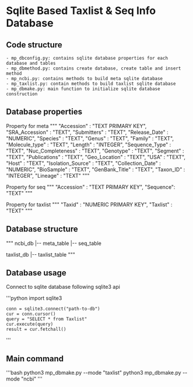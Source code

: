# Sqlite Based Taxlist & Seq Info Database


## Code structure
    - mp_dbconfig.py: contains sqlite database properties for each database and tables
    - mp_dbmethod.py: contains create database, create table and insert method
    - mp_ncbi.py: contains methods to build meta sqlite database
    - mp_taxlist.py: contain methods to build taxlist sqlite database
    - mp_dbmake.py: main function to initialize sqlite database construction

## Database properties

Property for meta
"""
"Accession" : "TEXT PRIMARY KEY",
"SRA_Accession" : "TEXT",
"Submitters" : "TEXT",
"Release_Date" : "NUMERIC",
"Species" : "TEXT",
"Genus" : "TEXT",
"Family" : "TEXT",
"Molecule_type" : "TEXT",
"Length" : "INTEGER",
"Sequence_Type" : "TEXT",
"Nuc_Completeness" : "TEXT",
"Genotype" : "TEXT",
"Segment" : "TEXT",
"Publications" : "TEXT",
"Geo_Location" : "TEXT",
"USA" : "TEXT",
"Host" : "TEXT",
"Isolation_Source" : "TEXT",
"Collection_Date" : "NUMERIC",
"BioSample" : "TEXT",
"GenBank_Title" : "TEXT",
"Taxon_ID" : "INTEGER",
"Lineage" : "TEXT"
"""

Property for seq
"""
"Accession" : "TEXT PRIMARY KEY",
"Sequence": "TEXT"
"""

Property for taxlist
"""
"Taxid" : "NUMERIC PRIMARY KEY",
"Taxlist" : "TEXT"
"""
## Database structure
"""
ncbi_db |-- meta_table 
        |-- seq_table

taxlist_db |-- taxlist_table
"""

## Database usage
Connect to sqlite database following sqlite3 api

'''python
    import sqlite3

    conn = sqlite3.connect("path-to-db")
    cur = conn.cursor()
    query = "SELECT * from Taxlist"
    cur.execute(query)
    result = cur.fetchall()

'''

## Main command
'''bash
    python3 mp_dbmake.py --mode "taxlist"
    python3 mp_dbmake.py --mode "ncbi"
'''